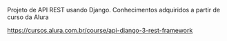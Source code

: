 Projeto de API REST usando Django. Conhecimentos adquiridos a partir de curso da Alura 

https://cursos.alura.com.br/course/api-django-3-rest-framework
